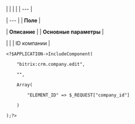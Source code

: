 |  |  |  |
| --- |

| --- |
| **Поле** |

| **Описание** |
| **Основные параметры** |

| |
| ID компании |

```
<?$APPLICATION->IncludeComponent(

	"bitrix:crm.company.edit",

	"",

	Array(

		"ELEMENT_ID" => $_REQUEST["company_id"]

	)

);?>


```